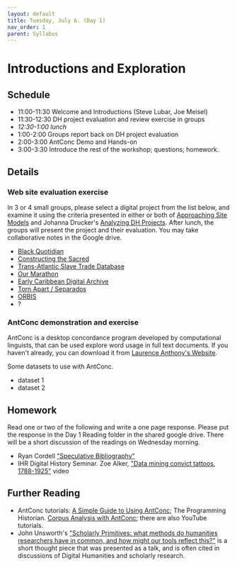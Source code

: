 ```yaml
---
layout: default
title: Tuesday, July 6. (Day 1)
nav_order: 1
parent: Syllabus
---
```

# Introductions and Exploration

## Schedule

* 11:00-11:30 Welcome and Introductions (Steve Lubar, Joe Meisel)
* 11:30-12:30 DH project evaluation and review exercise in groups
* _12:30-1:00  lunch_
* 1:00-2:00 Groups report back on DH project evaluation
* 2:00-3:00 AntConc Demo and Hands-on
* 3:00-3:30 Introduce the rest of the workshop; questions; homework.

## Details

### Web site evaluation exercise

In 3 or 4 small groups, please select a digital project from the list below, and examine it using the criteria presented in either or both of [Approaching Site Models](https://docs.google.com/document/d/1Pr64IMjHnS6CShX4xrsDWCty4QbqtuUaeyDa4u3p-JE/edit?usp=sharing) and Johanna Drucker's [Analyzing DH Projects](http://medhieval.com/classes/hh2020/labs/analyzing-dh-projects/). After lunch, the groups will present the project and their evaluation. You may take collaborative notes in the Google drive.


* [Black Quotidian](https://blackquotidian.org/)
* [Constructing the Sacred](https://constructingthesacred.org/index.html)
* [Trans-Atlantic Slave Trade Database](https://www.slavevoyages.org/)
* [Our Marathon](https://marathon.library.northeastern.edu/)
* [Early Caribbean Digital Archive](https://ecda.northeastern.edu/)
* [Torn Apart / Separados](http://xpmethod.columbia.edu/torn-apart/volume/2/index)
* [ORBIS](https://orbis.stanford.edu/)
* ?

### AntConc demonstration and exercise

AntConc is a desktop concordance program developed by computational linguists, that can be used explore word usage in full text documents. If you haven't already, you can download it from [Laurence Anthony's Website](https://www.laurenceanthony.net/software/antconc/).

Some datasets to use with AntConc.
* dataset 1
* dataset 2

## Homework

Read one or two of the following and write a one page response. Please put the response in the Day 1 Reading folder in the shared google drive. There will be a short discussion of the readings on Wednesday  morning.

* Ryan Cordell ["Speculative Bibliography"](https://doi.org/10.1515/ang-2020-0041)
* IHR Digital History Seminar. Zoe Alker, ["Data mining convict tattoos, 1788-1925"](https://www.youtube.com/watch?v=L5jmtExC7A4) video


## Further Reading

* AntConc tutorials: [A Simple Guide to Using AntConc](http://www.laurenceanthony.net/software/antconc/resources/help_AntConc321_english.pdf); The Programming Historian. [Corpus Analysis with AntConc](https://programminghistorian.org/en/lessons/corpus-analysis-with-antconc); there are also YouTube tutorials.
* John Unsworth's ["Scholarly Primitives: what methods do humanities researchers have in common, and how might our tools reflect this?"](https://www.timeanddate.com/worldclock/converter.html?iso=20210629T150000&p1=878) is a short thought piece that was presented as a talk, and is often cited in discussions of Digital Humanities and scholarly research.

<br/>
